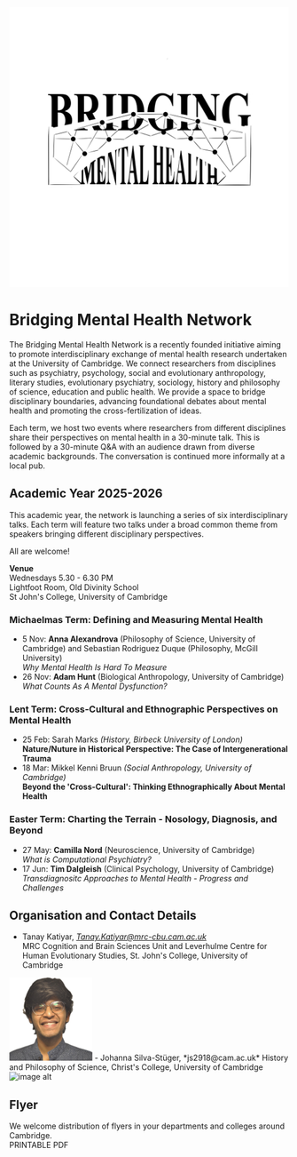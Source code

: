![image alt](https://github.com/bridgingmentalhealth/bridgingmentalhealth.github.com/blob/main/pictures/Bridging%20Mental%20Health%20Logo%20definitive.png?raw=true)   
# Bridging Mental Health Network
The Bridging Mental Health Network is a recently founded initiative aiming to promote interdisciplinary exchange of mental health research undertaken at the University of Cambridge. We connect researchers from disciplines such as psychiatry, psychology, social and evolutionary anthropology, literary studies, evolutionary psychiatry, sociology, history and philosophy of science, education and public health. We provide a space to bridge disciplinary boundaries, advancing foundational debates about mental health and promoting the cross-fertilization of ideas.   

Each term, we host two events where researchers from different disciplines share their perspectives on mental health in a 30-minute talk. This is followed by a 30-minute Q&A with an audience drawn from diverse academic backgrounds. The conversation is continued more informally at a local pub. 

## Academic Year 2025-2026
This academic year, the network is  launching a series of six interdisciplinary talks. Each term will feature two talks under a broad common theme from speakers bringing different disciplinary perspectives.   

All are welcome!

**Venue**   
Wednesdays 5.30 - 6.30 PM   
Lightfoot Room, Old Divinity School   
St John's College, University of Cambridge

### Michaelmas Term: Defining and Measuring Mental Health
- 5 Nov:   **Anna Alexandrova** (Philosophy of Science, University of Cambridge) and Sebastian Rodriguez Duque (Philosophy, McGill University)  
  *Why Mental Health Is Hard To Measure*
- 26 Nov:  **Adam Hunt** (Biological Anthropology, University of Cambridge)             
  *What Counts As A Mental Dysfunction?*

### Lent Term: Cross-Cultural and Ethnographic Perspectives on Mental Health
- 25 Feb:   Sarah Marks *(History, Birbeck University of London)*  
  **Nature/Nuture in Historical Perspective: The Case of Intergenerational Trauma**
- 18 Mar:   Mikkel Kenni Bruun *(Social Anthropology, University of Cambridge)*  
  **Beyond the 'Cross-Cultural': Thinking Ethnographically About Mental Health**

### Easter Term: Charting the Terrain - Nosology, Diagnosis, and Beyond
- 27 May:   **Camilla Nord** (Neuroscience, University of Cambridge)  
  *What is Computational Psychiatry?*
- 17 Jun:  **Tim Dalgleish** (Clinical Psychology, University of Cambridge)  
  *Transdiagnositc Approaches to Mental Health - Progress and Challenges*

## Organisation and Contact Details  
- Tanay Katiyar, *Tanay.Katiyar@mrc-cbu.cam.ac.uk*   
  MRC Cognition and Brain Sciences Unit and Leverhulme Centre for Human Evolutionary Studies, St. John's College, University of Cambridge   
 <img src="/pictures/Subject.jpeg" alt="image alt" width="150" height="150">   
- Johanna Silva-Stüger, *js2918@cam.ac.uk*   
  History and Philosophy of Science, Christ's College, University of Cambridge   
<img src="/pictures/DSC06236.png" alt="image alt" width="150" height="150">

## Flyer
We welcome distribution of flyers in your departments and colleges around Cambridge.    
PRINTABLE PDF
